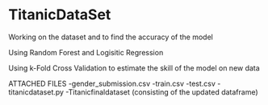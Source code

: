 # TitanicDataSet
Working on the dataset and to find  the accuracy of the model 

Using Random Forest and Logisitic Regression

Using k-Fold Cross Validation to estimate the skill of the model on new data 

ATTACHED FILES
-gender_submission.csv
-train.csv
-test.csv
-titanicdataset.py
-Titanicfinaldataset (consisting of the updated dataframe)
